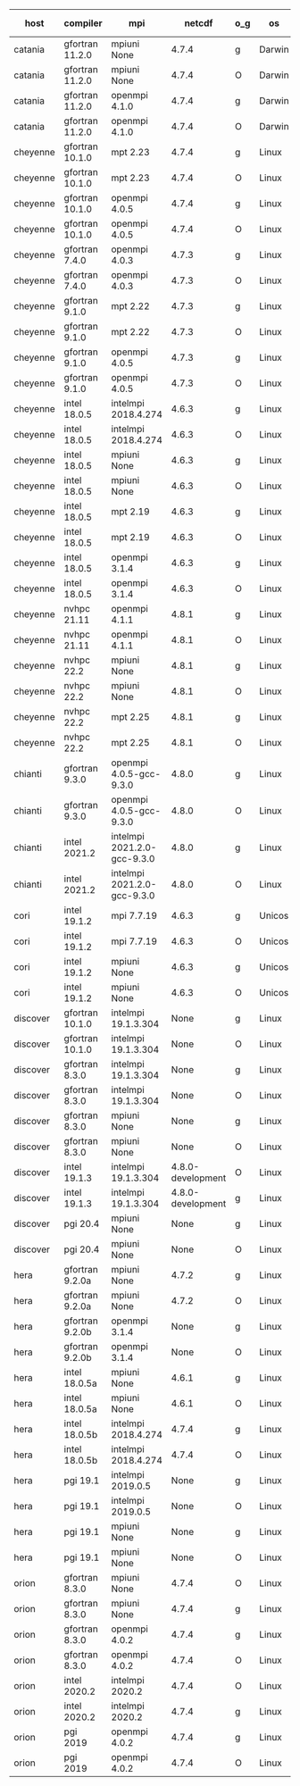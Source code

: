 

| host     | compiler                              | mpi                      | netcdf        | o_g        | os       | build       | u_pass          | u_fail          | s_pass            | s_fail            | e_pass             | e_fail             | nuopc_pass       | nuopc_fail       | artifacts link          |
|----------|---------------------------------------|--------------------------|---------------|------------|----------|-------------|-----------------|-----------------|-------------------|-------------------|--------------------|--------------------|------------------|------------------|-------------------------|
| catania | gfortran 11.2.0 | mpiuni None  | 4.7.4  | g | Darwin | PASS | 12319 | 0 | 8 | 0 | 43 | 0 | None | None | <a href="https://github.com/esmf-org/esmf-test-artifacts/tree/a4e5ede705e6a61310a8ba3edbc817e88f0e905e/develop/gfortran/11.2.0/g/mpiuni/None" target="_blank">a4e5ede</a> | 
| catania | gfortran 11.2.0 | mpiuni None  | 4.7.4  | O | Darwin | PASS | 12319 | 0 | 8 | 0 | 43 | 0 | None | None | <a href="https://github.com/esmf-org/esmf-test-artifacts/tree/8dd03b254d2f5cceb5fa128cc2ec2da5ea01297f/develop/gfortran/11.2.0/O/mpiuni/None" target="_blank">8dd03b2</a> | 
| catania | gfortran 11.2.0 | openmpi 4.1.0  | 4.7.4  | g | Darwin | PASS | 13889 | 9 | 49 | 0 | 80 | 0 | 52 | 0 | <a href="https://github.com/esmf-org/esmf-test-artifacts/tree/a5adc935a9737571ace20e696cb5a829461f0f09/develop/gfortran/11.2.0/g/openmpi/4.1.0" target="_blank">a5adc93</a> | 
| catania | gfortran 11.2.0 | openmpi 4.1.0  | 4.7.4  | O | Darwin | PASS | 13889 | 9 | 49 | 0 | 80 | 0 | 52 | 0 | <a href="https://github.com/esmf-org/esmf-test-artifacts/tree/4c160d46339e7a5914b13ae36f53d861a0861344/develop/gfortran/11.2.0/O/openmpi/4.1.0" target="_blank">4c160d4</a> | 
| cheyenne | gfortran 10.1.0 | mpt 2.23  | 4.7.4  | g | Linux | PASS | 13898 | 0 | 49 | 0 | 80 | 0 | 52 | 0 | <a href="https://github.com/esmf-org/esmf-test-artifacts/tree/375da093af8a2a7a745b8b142fe894feb0b35e3f/develop/gfortran/10.1.0/g/mpt/2.23" target="_blank">375da09</a> | 
| cheyenne | gfortran 10.1.0 | mpt 2.23  | 4.7.4  | O | Linux | PASS | 13898 | 0 | 49 | 0 | 80 | 0 | 52 | 0 | <a href="https://github.com/esmf-org/esmf-test-artifacts/tree/fdb56627a29856f97100ba568e9c8cdc52949968/develop/gfortran/10.1.0/O/mpt/2.23" target="_blank">fdb5662</a> | 
| cheyenne | gfortran 10.1.0 | openmpi 4.0.5  | 4.7.4  | g | Linux | PASS | 13898 | 0 | 49 | 0 | 80 | 0 | 52 | 0 | <a href="https://github.com/esmf-org/esmf-test-artifacts/tree/ef15e896b764cd489339ddc8470bdd8ea7ba1ac0/develop/gfortran/10.1.0/g/openmpi/4.0.5" target="_blank">ef15e89</a> | 
| cheyenne | gfortran 10.1.0 | openmpi 4.0.5  | 4.7.4  | O | Linux | PASS | 13898 | 0 | 49 | 0 | 80 | 0 | 52 | 0 | <a href="https://github.com/esmf-org/esmf-test-artifacts/tree/50dc2a10a384617bafc7f01080e2fa1142363359/develop/gfortran/10.1.0/O/openmpi/4.0.5" target="_blank">50dc2a1</a> | 
| cheyenne | gfortran 7.4.0 | openmpi 4.0.3  | 4.7.3  | g | Linux | PASS | 13898 | 0 | 49 | 0 | 80 | 0 | 52 | 0 | <a href="https://github.com/esmf-org/esmf-test-artifacts/tree/099f57f13b045973fe66615cd1fe11fd235e0513/develop/gfortran/7.4.0/g/openmpi/4.0.3" target="_blank">099f57f</a> | 
| cheyenne | gfortran 7.4.0 | openmpi 4.0.3  | 4.7.3  | O | Linux | PASS | 13898 | 0 | 49 | 0 | 80 | 0 | 52 | 0 | <a href="https://github.com/esmf-org/esmf-test-artifacts/tree/d4ad0792251e7e2ba879e2d9cacec67deca2b528/develop/gfortran/7.4.0/O/openmpi/4.0.3" target="_blank">d4ad079</a> | 
| cheyenne | gfortran 9.1.0 | mpt 2.22  | 4.7.3  | g | Linux | PASS | 13898 | 0 | 49 | 0 | 80 | 0 | 52 | 0 | <a href="https://github.com/esmf-org/esmf-test-artifacts/tree/6b326af774ccc410a0bb4b224698fcac386e06ca/develop/gfortran/9.1.0/g/mpt/2.22" target="_blank">6b326af</a> | 
| cheyenne | gfortran 9.1.0 | mpt 2.22  | 4.7.3  | O | Linux | PASS | 13898 | 0 | 49 | 0 | 80 | 0 | 52 | 0 | <a href="https://github.com/esmf-org/esmf-test-artifacts/tree/2f763429fc8353141324aa500a0267d7d5879d7d/develop/gfortran/9.1.0/O/mpt/2.22" target="_blank">2f76342</a> | 
| cheyenne | gfortran 9.1.0 | openmpi 4.0.5  | 4.7.3  | g | Linux | PASS | 13898 | 0 | 49 | 0 | 80 | 0 | 52 | 0 | <a href="https://github.com/esmf-org/esmf-test-artifacts/tree/6b353dd705d92e5bb703106d358bf16ab6e31cd7/develop/gfortran/9.1.0/g/openmpi/4.0.5" target="_blank">6b353dd</a> | 
| cheyenne | gfortran 9.1.0 | openmpi 4.0.5  | 4.7.3  | O | Linux | PASS | None | None | None | None | None | None | None | None | <a href="https://github.com/esmf-org/esmf-test-artifacts/tree/2a7433bf734bd270610aa45912a87617fdd1eb79/develop/gfortran/9.1.0/O/openmpi/4.0.5" target="_blank">2a7433b</a> | 
| cheyenne | intel 18.0.5 | intelmpi 2018.4.274  | 4.6.3  | g | Linux | PASS | 13898 | 0 | 49 | 0 | 80 | 0 | 52 | 0 | <a href="https://github.com/esmf-org/esmf-test-artifacts/tree/3bf0e8e35d2ec666d4c25ebc46d21b44c98b9f08/develop/intel/18.0.5/g/intelmpi/2018.4.274" target="_blank">3bf0e8e</a> | 
| cheyenne | intel 18.0.5 | intelmpi 2018.4.274  | 4.6.3  | O | Linux | PASS | 13898 | 0 | 49 | 0 | 80 | 0 | 52 | 0 | <a href="https://github.com/esmf-org/esmf-test-artifacts/tree/cda3f4e72876504e56d7ed3f526ab6e383b11a0e/develop/intel/18.0.5/O/intelmpi/2018.4.274" target="_blank">cda3f4e</a> | 
| cheyenne | intel 18.0.5 | mpiuni None  | 4.6.3  | g | Linux | PASS | 12319 | 0 | 8 | 0 | 43 | 0 | None | None | <a href="https://github.com/esmf-org/esmf-test-artifacts/tree/6bc0ce379161cabdfe0c0989b966d17248239f01/develop/intel/18.0.5/g/mpiuni/None" target="_blank">6bc0ce3</a> | 
| cheyenne | intel 18.0.5 | mpiuni None  | 4.6.3  | O | Linux | PASS | 12319 | 0 | 8 | 0 | 43 | 0 | None | None | <a href="https://github.com/esmf-org/esmf-test-artifacts/tree/46b559ffdcb5003e0f6b40622264cdc8f8626dd7/develop/intel/18.0.5/O/mpiuni/None" target="_blank">46b559f</a> | 
| cheyenne | intel 18.0.5 | mpt 2.19  | 4.6.3  | g | Linux | PASS | 13898 | 0 | 49 | 0 | 80 | 0 | 52 | 0 | <a href="https://github.com/esmf-org/esmf-test-artifacts/tree/63e6c4ae15eadde0dd4c33e6f827297fee7951b9/develop/intel/18.0.5/g/mpt/2.19" target="_blank">63e6c4a</a> | 
| cheyenne | intel 18.0.5 | mpt 2.19  | 4.6.3  | O | Linux | PASS | 13898 | 0 | 49 | 0 | 80 | 0 | 52 | 0 | <a href="https://github.com/esmf-org/esmf-test-artifacts/tree/5b897cd093be578c8558437f78e38d2be3a063e7/develop/intel/18.0.5/O/mpt/2.19" target="_blank">5b897cd</a> | 
| cheyenne | intel 18.0.5 | openmpi 3.1.4  | 4.6.3  | g | Linux | PASS | 13898 | 0 | 49 | 0 | 80 | 0 | 52 | 0 | <a href="https://github.com/esmf-org/esmf-test-artifacts/tree/70d0ca2234a8d35f92d238646cd083cff68a7484/develop/intel/18.0.5/g/openmpi/3.1.4" target="_blank">70d0ca2</a> | 
| cheyenne | intel 18.0.5 | openmpi 3.1.4  | 4.6.3  | O | Linux | PASS | 13898 | 0 | 49 | 0 | 80 | 0 | 52 | 0 | <a href="https://github.com/esmf-org/esmf-test-artifacts/tree/96b1e204b2c31785d6c1415445994a63bb1bd0e3/develop/intel/18.0.5/O/openmpi/3.1.4" target="_blank">96b1e20</a> | 
| cheyenne | nvhpc 21.11 | openmpi 4.1.1  | 4.8.1  | g | Linux | PASS | 13001 | 897 | 35 | 14 | 66 | 14 | 10 | 42 | <a href="https://github.com/esmf-org/esmf-test-artifacts/tree/872e5a97c07ac1ca73df87d9d756884945b19908/develop/nvhpc/21.11/g/openmpi/4.1.1" target="_blank">872e5a9</a> | 
| cheyenne | nvhpc 21.11 | openmpi 4.1.1  | 4.8.1  | O | Linux | PASS | 13893 | 5 | 49 | 0 | 80 | 0 | 45 | 7 | <a href="https://github.com/esmf-org/esmf-test-artifacts/tree/896305f512143eb084ac417e54d6892ceea998d2/develop/nvhpc/21.11/O/openmpi/4.1.1" target="_blank">896305f</a> | 
| cheyenne | nvhpc 22.2 | mpiuni None  | 4.8.1  | g | Linux | PASS | 11682 | 637 | 4 | 4 | 40 | 3 | None | None | <a href="https://github.com/esmf-org/esmf-test-artifacts/tree/bc9eb2c485496a6e02ebd675a8e494226e15767f/develop/nvhpc/22.2/g/mpiuni/None" target="_blank">bc9eb2c</a> | 
| cheyenne | nvhpc 22.2 | mpiuni None  | 4.8.1  | O | Linux | PASS | 12317 | 2 | 8 | 0 | 43 | 0 | None | None | <a href="https://github.com/esmf-org/esmf-test-artifacts/tree/806f06048055293df3451008d3e66d09399f7f4c/develop/nvhpc/22.2/O/mpiuni/None" target="_blank">806f060</a> | 
| cheyenne | nvhpc 22.2 | mpt 2.25  | 4.8.1  | g | Linux | PASS | None | None | None | None | None | None | None | None | <a href="https://github.com/esmf-org/esmf-test-artifacts/tree/af94fb692eb8512c9b43f40545b03b7cd6253428/develop/nvhpc/22.2/g/mpt/2.25" target="_blank">af94fb6</a> | 
| cheyenne | nvhpc 22.2 | mpt 2.25  | 4.8.1  | O | Linux | PASS | 13895 | 3 | 49 | 0 | 80 | 0 | 45 | 7 | <a href="https://github.com/esmf-org/esmf-test-artifacts/tree/1bd8321edc1e4e299564a528313f7d91518e3773/develop/nvhpc/22.2/O/mpt/2.25" target="_blank">1bd8321</a> | 
| chianti | gfortran 9.3.0 | openmpi 4.0.5-gcc-9.3.0  | 4.8.0  | g | Linux | PASS | 13898 | 0 | 49 | 0 | 80 | 0 | 52 | 0 | <a href="https://github.com/esmf-org/esmf-test-artifacts/tree/7956e73938a0e8b25c912374ad0bcb4a114ec33a/develop/gfortran/9.3.0/g/openmpi/4.0.5-gcc-9.3.0" target="_blank">7956e73</a> | 
| chianti | gfortran 9.3.0 | openmpi 4.0.5-gcc-9.3.0  | 4.8.0  | O | Linux | PASS | 13898 | 0 | 49 | 0 | 80 | 0 | 52 | 0 | <a href="https://github.com/esmf-org/esmf-test-artifacts/tree/a13f2e49bd8893964f6c7f8a7180364c0c42bff8/develop/gfortran/9.3.0/O/openmpi/4.0.5-gcc-9.3.0" target="_blank">a13f2e4</a> | 
| chianti | intel 2021.2 | intelmpi 2021.2.0-gcc-9.3.0  | 4.8.0  | g | Linux | PASS | 13898 | 0 | 49 | 0 | 80 | 0 | 52 | 0 | <a href="https://github.com/esmf-org/esmf-test-artifacts/tree/387680ac1eb2681d1dc2c5c94b23659dd883113c/develop/intel/2021.2/g/intelmpi/2021.2.0-gcc-9.3.0" target="_blank">387680a</a> | 
| chianti | intel 2021.2 | intelmpi 2021.2.0-gcc-9.3.0  | 4.8.0  | O | Linux | PASS | 13898 | 0 | 49 | 0 | 80 | 0 | 52 | 0 | <a href="https://github.com/esmf-org/esmf-test-artifacts/tree/b7aef266c7b40e3fec73553d995c0ccbb497d9af/develop/intel/2021.2/O/intelmpi/2021.2.0-gcc-9.3.0" target="_blank">b7aef26</a> | 
| cori | intel 19.1.2 | mpi 7.7.19  | 4.6.3  | g | Unicos | PASS | 13898 | 0 | 49 | 0 | 80 | 0 | 52 | 0 | <a href="https://github.com/esmf-org/esmf-test-artifacts/tree/2e6460bc0270ac677833f669add1efd71c8696b4/develop/intel/19.1.2/g/mpi/7.7.19" target="_blank">2e6460b</a> | 
| cori | intel 19.1.2 | mpi 7.7.19  | 4.6.3  | O | Unicos | PASS | 13898 | 0 | 49 | 0 | 80 | 0 | 52 | 0 | <a href="https://github.com/esmf-org/esmf-test-artifacts/tree/a79e8dbf1ad46adb1d58c5dd49dbaecfdd569f09/develop/intel/19.1.2/O/mpi/7.7.19" target="_blank">a79e8db</a> | 
| cori | intel 19.1.2 | mpiuni None  | 4.6.3  | g | Unicos | PASS | 12319 | 0 | 8 | 0 | 43 | 0 | None | None | <a href="https://github.com/esmf-org/esmf-test-artifacts/tree/36818c6410af7c56c62d96f032eaaaacd6edc052/develop/intel/19.1.2/g/mpiuni/None" target="_blank">36818c6</a> | 
| cori | intel 19.1.2 | mpiuni None  | 4.6.3  | O | Unicos | PASS | 12319 | 0 | 8 | 0 | 43 | 0 | None | None | <a href="https://github.com/esmf-org/esmf-test-artifacts/tree/2741198fba50fd828f97cc39aa420d41a236bb49/develop/intel/19.1.2/O/mpiuni/None" target="_blank">2741198</a> | 
| discover | gfortran 10.1.0 | intelmpi 19.1.3.304  | None  | g | Linux | PASS | 13883 | 15 | 49 | 0 | 80 | 0 | 52 | 0 | <a href="https://github.com/esmf-org/esmf-test-artifacts/tree/331962674ca33f1bc48dd9b1e6feb22a2da56637/develop/gfortran/10.1.0/g/intelmpi/19.1.3.304" target="_blank">3319626</a> | 
| discover | gfortran 10.1.0 | intelmpi 19.1.3.304  | None  | O | Linux | PASS | 13883 | 15 | 49 | 0 | 80 | 0 | 52 | 0 | <a href="https://github.com/esmf-org/esmf-test-artifacts/tree/627c125f15ae37d6120a4a95c135fde929b5e34c/develop/gfortran/10.1.0/O/intelmpi/19.1.3.304" target="_blank">627c125</a> | 
| discover | gfortran 8.3.0 | intelmpi 19.1.3.304  | None  | g | Linux | PASS | 13883 | 15 | 49 | 0 | 80 | 0 | 52 | 0 | <a href="https://github.com/esmf-org/esmf-test-artifacts/tree/027b7a4d3366b21c5b5edb86ad80707514c4caf1/develop/gfortran/8.3.0/g/intelmpi/19.1.3.304" target="_blank">027b7a4</a> | 
| discover | gfortran 8.3.0 | intelmpi 19.1.3.304  | None  | O | Linux | PASS | 13883 | 15 | 49 | 0 | 80 | 0 | 52 | 0 | <a href="https://github.com/esmf-org/esmf-test-artifacts/tree/07694d10865492f75994d8a739efc8b353b05b85/develop/gfortran/8.3.0/O/intelmpi/19.1.3.304" target="_blank">07694d1</a> | 
| discover | gfortran 8.3.0 | mpiuni None  | None  | g | Linux | PASS | 12319 | 0 | 8 | 0 | 43 | 0 | None | None | <a href="https://github.com/esmf-org/esmf-test-artifacts/tree/c5212f97f32c4660ffd5ef4f6e858f3214f2001c/develop/gfortran/8.3.0/g/mpiuni/None" target="_blank">c5212f9</a> | 
| discover | gfortran 8.3.0 | mpiuni None  | None  | O | Linux | PASS | 12319 | 0 | 8 | 0 | 43 | 0 | None | None | <a href="https://github.com/esmf-org/esmf-test-artifacts/tree/8e034f51d5311ebe5df72e04dceb152dabb46620/develop/gfortran/8.3.0/O/mpiuni/None" target="_blank">8e034f5</a> | 
| discover | intel 19.1.3 | intelmpi 19.1.3.304  | 4.8.0-development  | O | Linux | PASS | 13898 | 0 | 49 | 0 | 80 | 0 | 52 | 0 | <a href="https://github.com/esmf-org/esmf-test-artifacts/tree/fb54a994cd321bcdf4b055ae9ec095a8c1e49307/develop/intel/19.1.3/O/intelmpi/19.1.3.304" target="_blank">fb54a99</a> | 
| discover | intel 19.1.3 | intelmpi 19.1.3.304  | 4.8.0-development  | g | Linux | PASS | 13898 | 0 | 49 | 0 | 80 | 0 | 52 | 0 | <a href="https://github.com/esmf-org/esmf-test-artifacts/tree/fcd754fcd3182d7023bedc76e20f875e0816ab93/develop/intel/19.1.3/g/intelmpi/19.1.3.304" target="_blank">fcd754f</a> | 
| discover | pgi 20.4 | mpiuni None  | None  | g | Linux | PASS | 11694 | 625 | 4 | 4 | 40 | 3 | None | None | <a href="https://github.com/esmf-org/esmf-test-artifacts/tree/5aab452bdcd4cd9a02f62c7a32d1e9bc3477e722/develop/pgi/20.4/g/mpiuni/None" target="_blank">5aab452</a> | 
| discover | pgi 20.4 | mpiuni None  | None  | O | Linux | PASS | 11694 | 625 | 6 | 2 | 40 | 3 | None | None | <a href="https://github.com/esmf-org/esmf-test-artifacts/tree/f1526588925667e0addc408a39ffc5664f0812da/develop/pgi/20.4/O/mpiuni/None" target="_blank">f152658</a> | 
| hera | gfortran 9.2.0a | mpiuni None  | 4.7.2  | g | Linux | PASS | 12319 | 0 | 8 | 0 | 43 | 0 | None | None | <a href="https://github.com/esmf-org/esmf-test-artifacts/tree/b95491a35a4963649164ebf0a415772177be7ded/develop/gfortran/9.2.0a/g/mpiuni/None" target="_blank">b95491a</a> | 
| hera | gfortran 9.2.0a | mpiuni None  | 4.7.2  | O | Linux | PASS | 12319 | 0 | 8 | 0 | 43 | 0 | None | None | <a href="https://github.com/esmf-org/esmf-test-artifacts/tree/9437281dc0204ba81eddb41171cc02584e657f2c/develop/gfortran/9.2.0a/O/mpiuni/None" target="_blank">9437281</a> | 
| hera | gfortran 9.2.0b | openmpi 3.1.4  | None  | g | Linux | PASS | 13898 | 0 | 49 | 0 | 80 | 0 | 52 | 0 | <a href="https://github.com/esmf-org/esmf-test-artifacts/tree/3c9528b84bc18c75c942b40130e4295cfab6c0bf/develop/gfortran/9.2.0b/g/openmpi/3.1.4" target="_blank">3c9528b</a> | 
| hera | gfortran 9.2.0b | openmpi 3.1.4  | None  | O | Linux | PASS | 13898 | 0 | 49 | 0 | 80 | 0 | 52 | 0 | <a href="https://github.com/esmf-org/esmf-test-artifacts/tree/58b9f912a14ae6284c4dd451e60461e17af9bd3e/develop/gfortran/9.2.0b/O/openmpi/3.1.4" target="_blank">58b9f91</a> | 
| hera | intel 18.0.5a | mpiuni None  | 4.6.1  | g | Linux | PASS | 12319 | 0 | 8 | 0 | 43 | 0 | None | None | <a href="https://github.com/esmf-org/esmf-test-artifacts/tree/d3bd3acb6b0e50fb399e26e182f3626a12804259/develop/intel/18.0.5a/g/mpiuni/None" target="_blank">d3bd3ac</a> | 
| hera | intel 18.0.5a | mpiuni None  | 4.6.1  | O | Linux | PASS | 12319 | 0 | 8 | 0 | 43 | 0 | None | None | <a href="https://github.com/esmf-org/esmf-test-artifacts/tree/7bb46faf1b9e7eb81b4b2008cf8931ca2e5975f1/develop/intel/18.0.5a/O/mpiuni/None" target="_blank">7bb46fa</a> | 
| hera | intel 18.0.5b | intelmpi 2018.4.274  | 4.7.4  | g | Linux | PASS | 13898 | 0 | 49 | 0 | 80 | 0 | 52 | 0 | <a href="https://github.com/esmf-org/esmf-test-artifacts/tree/7ab7b1e2b5f8e20e5242b36f37ff0a31386178fa/develop/intel/18.0.5b/g/intelmpi/2018.4.274" target="_blank">7ab7b1e</a> | 
| hera | intel 18.0.5b | intelmpi 2018.4.274  | 4.7.4  | O | Linux | PASS | 13898 | 0 | 49 | 0 | 80 | 0 | 52 | 0 | <a href="https://github.com/esmf-org/esmf-test-artifacts/tree/24e1c50f0fe376d05d0c168449b22e067ba0404a/develop/intel/18.0.5b/O/intelmpi/2018.4.274" target="_blank">24e1c50</a> | 
| hera | pgi 19.1 | intelmpi 2019.0.5  | None  | g | Linux | PASS | 13021 | 877 | None | None | None | None | None | None | <a href="https://github.com/esmf-org/esmf-test-artifacts/tree/5aeac7badf6ed5d3c3dc66aa24c3ae02a0c185da/develop/pgi/19.1/g/intelmpi/2019.0.5" target="_blank">5aeac7b</a> | 
| hera | pgi 19.1 | intelmpi 2019.0.5  | None  | O | Linux | PASS | 13069 | 829 | None | None | None | None | None | None | <a href="https://github.com/esmf-org/esmf-test-artifacts/tree/fa249a908265cd0537795b3e4ba7a8d380b9e6c5/develop/pgi/19.1/O/intelmpi/2019.0.5" target="_blank">fa249a9</a> | 
| hera | pgi 19.1 | mpiuni None  | None  | g | Linux | PASS | 11694 | 625 | 4 | 4 | None | None | None | None | <a href="https://github.com/esmf-org/esmf-test-artifacts/tree/34442a08d0664167941b1c860d9bf0013e1040f9/develop/pgi/19.1/g/mpiuni/None" target="_blank">34442a0</a> | 
| hera | pgi 19.1 | mpiuni None  | None  | O | Linux | PASS | 11694 | 625 | 6 | 2 | None | None | None | None | <a href="https://github.com/esmf-org/esmf-test-artifacts/tree/4578948d9704c80fce6f020dc0b220875bac8d0b/develop/pgi/19.1/O/mpiuni/None" target="_blank">4578948</a> | 
| orion | gfortran 8.3.0 | mpiuni None  | 4.7.4  | O | Linux | PASS | 12319 | 0 | 8 | 0 | 43 | 0 | None | None | <a href="https://github.com/esmf-org/esmf-test-artifacts/tree/bc0a5ff38d06438d9ea4c96c098847c751c08c49/develop/gfortran/8.3.0/O/mpiuni/None" target="_blank">bc0a5ff</a> | 
| orion | gfortran 8.3.0 | mpiuni None  | 4.7.4  | g | Linux | PASS | 12319 | 0 | 8 | 0 | 43 | 0 | None | None | <a href="https://github.com/esmf-org/esmf-test-artifacts/tree/4fd6a8106b7eaa99ca175e8c55889ce38d99c575/develop/gfortran/8.3.0/g/mpiuni/None" target="_blank">4fd6a81</a> | 
| orion | gfortran 8.3.0 | openmpi 4.0.2  | 4.7.4  | g | Linux | PASS | 13898 | 0 | 49 | 0 | 80 | 0 | 52 | 0 | <a href="https://github.com/esmf-org/esmf-test-artifacts/tree/2563c193cd68b00f39dec5322f421c9b05d6c3eb/develop/gfortran/8.3.0/g/openmpi/4.0.2" target="_blank">2563c19</a> | 
| orion | gfortran 8.3.0 | openmpi 4.0.2  | 4.7.4  | O | Linux | PASS | 13898 | 0 | 49 | 0 | 80 | 0 | 52 | 0 | <a href="https://github.com/esmf-org/esmf-test-artifacts/tree/183b6cac552ec3104a102c546f43a4bfdec1b6ea/develop/gfortran/8.3.0/O/openmpi/4.0.2" target="_blank">183b6ca</a> | 
| orion | intel 2020.2 | intelmpi 2020.2  | 4.7.4  | O | Linux | PASS | 13898 | 0 | 49 | 0 | 80 | 0 | 52 | 0 | <a href="https://github.com/esmf-org/esmf-test-artifacts/tree/adb185ef3b4a9fa7f36c304cf50bf0accee2df29/develop/intel/2020.2/O/intelmpi/2020.2" target="_blank">adb185e</a> | 
| orion | intel 2020.2 | intelmpi 2020.2  | 4.7.4  | g | Linux | PASS | 13898 | 0 | 49 | 0 | 80 | 0 | 52 | 0 | <a href="https://github.com/esmf-org/esmf-test-artifacts/tree/81189e06400ef2f9011cf8bbca6800566bf05d44/develop/intel/2020.2/g/intelmpi/2020.2" target="_blank">81189e0</a> | 
| orion | pgi 2019 | openmpi 4.0.2  | 4.7.4  | g | Linux | PASS | 13003 | 895 | 35 | 14 | 66 | 14 | 10 | 42 | <a href="https://github.com/esmf-org/esmf-test-artifacts/tree/da607ca7391c5e80f3d1429841c44f16b2583786/develop/pgi/2019/g/openmpi/4.0.2" target="_blank">da607ca</a> | 
| orion | pgi 2019 | openmpi 4.0.2  | 4.7.4  | O | Linux | PASS | 13051 | 847 | 37 | 12 | 68 | 12 | 10 | 42 | <a href="https://github.com/esmf-org/esmf-test-artifacts/tree/97145f152b59c0485ecf975f4aa1b530d555ab2c/develop/pgi/2019/O/openmpi/4.0.2" target="_blank">97145f1</a> | 
